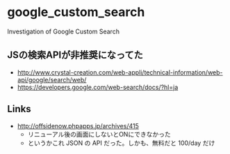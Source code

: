 google_custom_search
====================

Investigation of Google Custom Search


## JSの検索APIが非推奨になってた

- http://www.crystal-creation.com/web-appli/technical-information/web-api/google/search/web/
- https://developers.google.com/web-search/docs/?hl=ja


## Links

- http://offsidenow.phpapps.jp/archives/415
  - リニューアル後の画面にしないとONにできなかった
  - というかこれ JSON の API だった。しかも、無料だと 100/day だけ 
